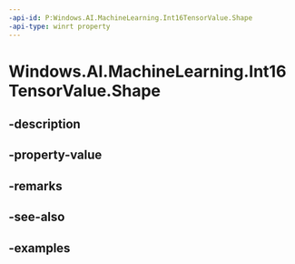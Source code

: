 ```yaml
---
-api-id: P:Windows.AI.MachineLearning.Int16TensorValue.Shape
-api-type: winrt property
---
```


<!-- Property syntax.
public IVectorView<long> Shape { get; }
-->

# Windows.AI.MachineLearning.Int16TensorValue.Shape

## -description

## -property-value

## -remarks

## -see-also

## -examples

